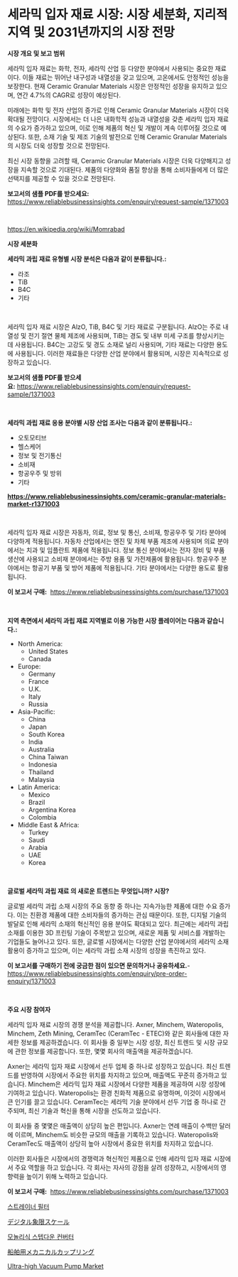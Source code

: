 <p><h1>세라믹 입자 재료 시장: 시장 세분화, 지리적 지역 및 2031년까지의 시장 전망</h1></p><p><strong>시장 개요 및 보고 범위</strong></p>
<p><p>세라믹 입자 재료는 화학, 전자, 세라믹 산업 등 다양한 분야에서 사용되는 중요한 재료이다. 이들 재료는 뛰어난 내구성과 내열성을 갖고 있으며, 고온에서도 안정적인 성능을 보장한다. 현재 Ceramic Granular Materials 시장은 안정적인 성장을 유지하고 있으며, 연간 4.7%의 CAGR로 성장이 예상된다. </p><p>미래에는 화학 및 전자 산업의 증가로 인해 Ceramic Granular Materials 시장이 더욱 확대될 전망이다. 시장에서는 더 나은 내화학적 성능과 내열성을 갖춘 세라믹 입자 재료의 수요가 증가하고 있으며, 이로 인해 제품의 혁신 및 개발이 계속 이루어질 것으로 예상된다. 또한, 소재 기술 및 제조 기술의 발전으로 인해 Ceramic Granular Materials의 시장도 더욱 성장할 것으로 전망된다.</p><p>최신 시장 동향을 고려할 때, Ceramic Granular Materials 시장은 더욱 다양해지고 성장을 지속할 것으로 기대된다. 제품의 다양화와 품질 향상을 통해 소비자들에게 더 많은 선택지를 제공할 수 있을 것으로 전망된다.</p></p>
<p><strong>보고서의 샘플 PDF를 받으세요:</strong> <a href="https://www.reliablebusinessinsights.com/enquiry/request-sample/1371003">https://www.reliablebusinessinsights.com/enquiry/request-sample/1371003</a></p>
<p>&nbsp;</p>
<p><a href="https://en.wikipedia.org/wiki/Momrabad">https://en.wikipedia.org/wiki/Momrabad</a></p>
<p><strong>시장 세분화</strong></p>
<p><strong>세라믹 과립 재료 유형별 시장 분석은 다음과 같이 분류됩니다.:</strong></p>
<p><ul><li>라조</li><li>TiB</li><li>B4C</li><li>기타</li></ul></p>
<p>&nbsp;</p>
<p><p>세라믹 입자 재료 시장은 AlzO, TiB, B4C 및 기타 재료로 구분됩니다. AlzO는 주로 내열성 및 전기 절연 물체 제조에 사용되며, TiB는 경도 및 내부 미세 구조를 향상시키는 데 사용됩니다. B4C는 고강도 및 경도 소재로 널리 사용되며, 기타 재료는 다양한 용도에 사용됩니다. 이러한 재료들은 다양한 산업 분야에서 활용되며, 시장은 지속적으로 성장하고 있습니다.</p></p>
<p><strong>보고서의 샘플 PDF를 받으세요:</strong>&nbsp;<a href="https://www.reliablebusinessinsights.com/enquiry/request-sample/1371003">https://www.reliablebusinessinsights.com/enquiry/request-sample/1371003</a></p>
<p>&nbsp;</p>
<p><strong> 세라믹 과립 재료 응용 분야별 시장 산업 조사는 다음과 같이 분류됩니다.:</strong></p>
<p><ul><li>오토모티브</li><li>헬스케어</li><li>정보 및 전기통신</li><li>소비재</li><li>항공우주 및 방위</li><li>기타</li></ul></p>
<p><strong><a href="https://www.reliablebusinessinsights.com/ceramic-granular-materials-market-r1371003">https://www.reliablebusinessinsights.com/ceramic-granular-materials-market-r1371003</a></strong></p>
<p>&nbsp;</p>
<p><p>세라믹 입자 재료 시장은 자동차, 의료, 정보 및 통신, 소비재, 항공우주 및 기타 분야에 다양하게 적용됩니다. 자동차 산업에서는 엔진 및 차체 부품 제조에 사용되며 의료 분야에서는 치과 및 임플란트 제품에 적용됩니다. 정보 통신 분야에서는 전자 장비 및 부품 생산에 사용되고 소비재 분야에서는 주방 용품 및 가전제품에 활용됩니다. 항공우주 분야에서는 항공기 부품 및 방어 제품에 적용됩니다. 기타 분야에서는 다양한 용도로 활용됩니다.</p></p>
<p><strong>이 보고서 구매:</strong>&nbsp; <a href="https://www.reliablebusinessinsights.com/purchase/1371003">https://www.reliablebusinessinsights.com/purchase/1371003</a></p>
<p>&nbsp;</p>
<p><strong>지역 측면에서 세라믹 과립 재료 지역별로 이용 가능한 시장 플레이어는 다음과 같습니다.:</strong></p>
<p><ul>
    <li>
        North America:
        <ul>
            <li>United States</li>
            <li>Canada</li>
        </ul>
    </li>
    <li>
        Europe:
        <ul>
            <li>Germany</li>
            <li>France</li>
            <li>U.K.</li>
            <li>Italy</li>
            <li>Russia</li>
        </ul>
    </li>
    <li>
        Asia-Pacific:
        <ul>
            <li>China</li>
            <li>Japan</li>
            <li>South Korea</li>
            <li>India</li>
            <li>Australia</li>
            <li>China Taiwan</li>
            <li>Indonesia</li>
            <li>Thailand</li>
            <li>Malaysia</li>
        </ul>
    </li>
    <li>
        Latin America:
        <ul>
            <li>Mexico</li>
            <li>Brazil</li>
            <li>Argentina Korea</li>
            <li>Colombia</li>
        </ul>
    </li>
    <li>
        Middle East & Africa:
        <ul>
            <li>Turkey</li>
            <li>Saudi</li>
            <li>Arabia</li>
            <li>UAE</li>
            <li>Korea</li>
        </ul>
    </li>
    </ul></p>
<p>&nbsp;</p>
<p><strong>글로벌 세라믹 과립 재료 의 새로운 트렌드는 무엇입니까? 시장?</strong></p>
<p><p>글로벌 세라믹 과립 소재 시장의 주요 동향 중 하나는 지속가능한 제품에 대한 수요 증가다. 이는 친환경 제품에 대한 소비자들의 증가하는 관심 때문이다. 또한, 디지털 기술의 발달로 인해 세라믹 소재의 혁신적인 응용 분야도 확대되고 있다. 최근에는 세라믹 과립 소재를 이용한 3D 프린팅 기술이 주목받고 있으며, 새로운 제품 및 서비스를 개발하는 기업들도 늘어나고 있다. 또한, 글로벌 시장에서는 다양한 산업 분야에서의 세라믹 소재 활용이 증가하고 있으며, 이는 세라믹 과립 소재 시장의 성장을 촉진하고 있다.</p></p>
<p><strong>이 보고서를 구매하기 전에 궁금한 점이 있으면 문의하거나 공유하세요.</strong>- <a href="https://www.reliablebusinessinsights.com/enquiry/pre-order-enquiry/1371003">https://www.reliablebusinessinsights.com/enquiry/pre-order-enquiry/1371003</a></p>
<p>&nbsp;</p>
<p><strong>주요 시장 참여자</strong></p>
<p><p>세라믹 입자 재료 시장의 경쟁 분석을 제공합니다. Axner, Minchem, Wateropolis, Minchem, Zeth Mining, CeramTec (CeramTec - ETEC)와 같은 회사들에 대한 자세한 정보를 제공하겠습니다. 이 회사들 중 일부는 시장 성장, 최신 트렌드 및 시장 규모에 관한 정보를 제공합니다. 또한, 몇몇 회사의 매출액을 제공하겠습니다.</p><p>Axner는 세라믹 입자 재료 시장에서 선두 업체 중 하나로 성장하고 있습니다. 최신 트렌드를 반영하여 시장에서 주요한 위치를 차지하고 있으며, 매출액도 꾸준히 증가하고 있습니다. Minchem은 세라믹 입자 재료 시장에서 다양한 제품을 제공하여 시장 성장에 기여하고 있습니다. Wateropolis는 환경 친화적 제품으로 유명하며, 이것이 시장에서 큰 인기를 끌고 있습니다. CeramTec는 세라믹 기술 분야에서 선두 기업 중 하나로 간주되며, 최신 기술과 혁신을 통해 시장을 선도하고 있습니다.</p><p>이 회사들 중 몇몇은 매출액이 상당히 높은 편입니다. Axner는 연례 매출이 수백만 달러에 이르며, Minchem도 비슷한 규모의 매출을 기록하고 있습니다. Wateropolis와 CeramTec도 매출액이 상당히 높아 시장에서 중요한 위치를 차지하고 있습니다.</p><p>이러한 회사들은 시장에서의 경쟁력과 혁신적인 제품으로 인해 세라믹 입자 재료 시장에서 주요 역할을 하고 있습니다. 각 회사는 자사의 강점을 살려 성장하고, 시장에서의 영향력을 높이기 위해 노력하고 있습니다.</p></p>
<p><strong>이 보고서 구매:</strong>&nbsp;&nbsp;<a href="https://www.reliablebusinessinsights.com/purchase/1371003">https://www.reliablebusinessinsights.com/purchase/1371003</a></p>
<p><p><a href="https://medium.com/@cheddar67856/2024%EB%85%84%EB%B6%80%ED%84%B0-2031%EB%85%84%EA%B9%8C%EC%A7%80%EC%9D%98-%EC%8A%A4%ED%8A%B8%EB%A0%88%EC%9D%B4%EB%84%88-%ED%95%84%ED%84%B0-%EC%8B%9C%EC%9E%A5-%EC%A0%90%EC%9C%A0%EC%9C%A8-%EB%B0%8F-%EA%B2%BD%EC%9F%81-%EA%B2%BD%EA%B4%80%EC%97%90-%EB%8C%80%ED%95%9C-%ED%86%B5%EC%B0%B0%EB%A0%A5-e7dedd0e30f1">스트레이너 필터</a></p><p><a href="https://medium.com/@trevawiszk20231/%E3%83%87%E3%82%B8%E3%82%BF%E3%83%AB%E5%9B%9B%E5%8D%8A%E6%9C%9F%E3%82%B9%E3%82%B1%E3%83%BC%E3%83%AB%E5%B8%82%E5%A0%B4%E3%81%AE%E8%A6%8F%E6%A8%A1-cagr-%E3%83%88%E3%83%AC%E3%83%B3%E3%83%892024-2030-24af2f24e808">デジタル象限スケール</a></p><p><a href="https://github.com/laholand/Market-Research-Report-List-4/blob/main/8199639137014.md">모놀리식 스텝다운 컨버터</a></p><p><a href="https://medium.com/@bonniehoppe1/%E8%88%B9%E8%88%B6%E6%A9%9F%E6%A2%B0%E7%94%A8%E3%82%AB%E3%83%83%E3%83%97%E3%83%AA%E3%83%B3%E3%82%B0%E5%B8%82%E5%A0%B4%E8%AA%BF%E6%9F%BB%E3%83%AC%E3%83%9D%E3%83%BC%E3%83%88-%E3%81%9D%E3%81%AE%E6%AD%B4%E5%8F%B2%E3%81%A82031%E5%B9%B4%E3%81%8B%E3%82%892031%E5%B9%B4%E3%81%BE%E3%81%A7%E3%81%AE%E4%BA%88%E6%B8%AC-2c7cef3b4c31">船舶用メカニカルカップリング</a></p><p><a href="https://issuu.com/reportprime-2/docs/ultra-high-vacuum-pump-market-size-2030.pptx">Ultra-high Vacuum Pump Market</a></p></p>
